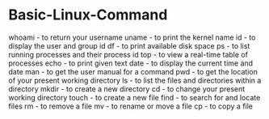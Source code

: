 # Basic-Linux-Command
whoami - to return your username
uname - to print the kernel name
id - to display the user and group id
df - to print available disk space
ps - to list running processes and their process id
top - to view a real-time table of processes
echo - to print given text
date - to display the current time and date
man - to get the user manual for a command
pwd - to get the location of your present working directory
ls - to list the files and directories within a directory
mkdir - to create a new directory
cd - to change your present working directory
touch - to create a new file
find - to search for and locate files
rm - to remove a file
mv - to rename or move a file
cp - to copy a file
